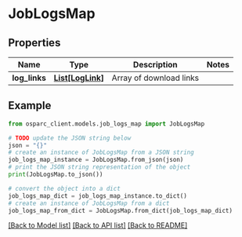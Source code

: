 # JobLogsMap


## Properties

Name | Type | Description | Notes
------------ | ------------- | ------------- | -------------
**log_links** | [**List[LogLink]**](LogLink.md) | Array of download links | 

## Example

```python
from osparc_client.models.job_logs_map import JobLogsMap

# TODO update the JSON string below
json = "{}"
# create an instance of JobLogsMap from a JSON string
job_logs_map_instance = JobLogsMap.from_json(json)
# print the JSON string representation of the object
print(JobLogsMap.to_json())

# convert the object into a dict
job_logs_map_dict = job_logs_map_instance.to_dict()
# create an instance of JobLogsMap from a dict
job_logs_map_from_dict = JobLogsMap.from_dict(job_logs_map_dict)
```
[[Back to Model list]](../README.md#documentation-for-models) [[Back to API list]](../README.md#documentation-for-api-endpoints) [[Back to README]](../README.md)


